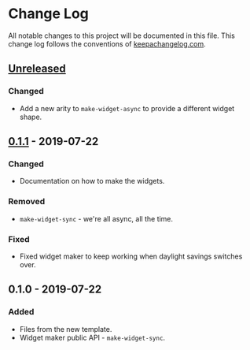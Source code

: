 # Change Log
All notable changes to this project will be documented in this file. This change log follows the conventions of [keepachangelog.com](http://keepachangelog.com/).

## [Unreleased]
### Changed
- Add a new arity to `make-widget-async` to provide a different widget shape.

## [0.1.1] - 2019-07-22
### Changed
- Documentation on how to make the widgets.

### Removed
- `make-widget-sync` - we're all async, all the time.

### Fixed
- Fixed widget maker to keep working when daylight savings switches over.

## 0.1.0 - 2019-07-22
### Added
- Files from the new template.
- Widget maker public API - `make-widget-sync`.

[Unreleased]: https://github.com/your-name/daoloth/compare/0.1.1...HEAD
[0.1.1]: https://github.com/your-name/daoloth/compare/0.1.0...0.1.1
